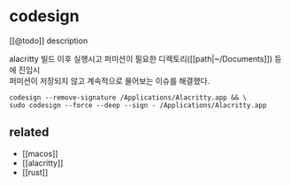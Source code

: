 # codesign

[[@todo]] description

alacritty 빌드 이후 실행시고 퍼미션이 필요한 디렉토리([[path|~/Documents]]) 등에 진입시  
퍼미션이 저장되지 않고 계속적으로 물어보는 이슈를 해결했다.

```
codesign --remove-signature /Applications/Alacritty.app && \
sudo codesign --force --deep --sign - /Applications/Alacritty.app
```

## related
- [[macos]]
- [[alacritty]]
- [[rust]]
